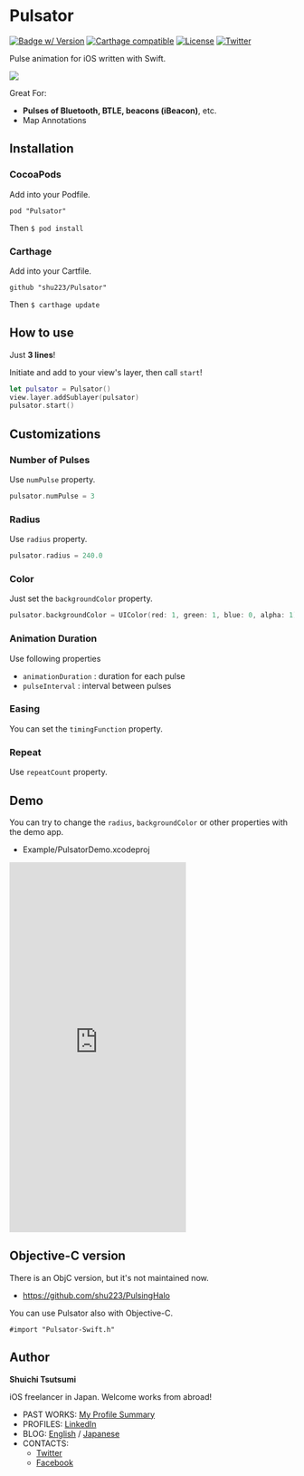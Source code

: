 Pulsator
===========

[![Badge w/ Version](http://cocoapod-badges.herokuapp.com/v/Pulsator/badge.png)](http://cocoadocs.org/docsets/Pulsator)
[![Carthage compatible](https://img.shields.io/badge/Carthage-compatible-4BC51D.svg?style=flat)](https://github.com/Carthage/Carthage)
[![License](http://img.shields.io/badge/license-MIT-lightgrey.svg?style=flat
)](http://mit-license.org)
[![Twitter](https://img.shields.io/badge/twitter-@shu223-blue.svg?style=flat)](http://twitter.com/shu223)

Pulse animation for iOS written with Swift.

![](demo.gif)
                    
Great For:

- **Pulses of Bluetooth, BTLE, beacons (iBeacon)**, etc.
- Map Annotations

## Installation

### CocoaPods

Add into your Podfile.

```:Podfile
pod "Pulsator"
```

Then `$ pod install`

### Carthage

Add into your Cartfile.

```:Cartfile
github "shu223/Pulsator"
```

Then `$ carthage update`


## How to use

Just **3 lines**!

Initiate and add to your view's layer, then call `start`!

```swift
let pulsator = Pulsator()
view.layer.addSublayer(pulsator)
pulsator.start()
```


## Customizations

### Number of Pulses

Use `numPulse` property.

```swift
pulsator.numPulse = 3
```

### Radius

Use `radius` property.

```swift
pulsator.radius = 240.0
```

### Color

Just set the `backgroundColor` property.

```swift
pulsator.backgroundColor = UIColor(red: 1, green: 1, blue: 0, alpha: 1).cgColor
```

### Animation Duration

Use following properties

- `animationDuration` : duration for each pulse
- `pulseInterval` : interval between pulses

### Easing

You can set the `timingFunction` property.


### Repeat

Use `repeatCount` property.


## Demo

You can try to change the `radius`,  `backgroundColor`  or other properties with the demo app.

- Example/PulsatorDemo.xcodeproj

<iframe src="https://appetize.io/embed/45kwjngp1xud45eeqhxqy8qqew?device=iphone6s&scale=75&autoplay=false&orientation=portrait&deviceColor=black" width="312px" height="653px" frameborder="0" scrolling="no"></iframe>




## Objective-C version

There is an ObjC version, but it's not maintained now.

- https://github.com/shu223/PulsingHalo

You can use Pulsator also with Objective-C.

```
#import "Pulsator-Swift.h"
```


## Author

**Shuichi Tsutsumi**

iOS freelancer in Japan. Welcome works from abroad!

- PAST WORKS:  [My Profile Summary](https://medium.com/@shu223/my-profile-summary-f14bfc1e7099#.vdh0i7clr)
- PROFILES: [LinkedIn](https://www.linkedin.com/profile/view?id=214896557)
- BLOG: [English](https://medium.com/@shu223/) / [Japanese](http://d.hatena.ne.jp/shu223/)
- CONTACTS:
  - [Twitter](https://twitter.com/shu223)
  - [Facebook](https://www.facebook.com/shuichi.tsutsumi)
